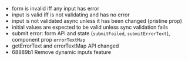 - form is invalid iff any input has error
- input is valid iff is not validating and has no error
- input is not validated async unless it has been changed (pristine prop)
- initial values are expected to be valid unless sync validation fails
- submit error: form API and state (`submitFailed`, `submitErrorText`), component prop `errorTextMap`
- getErrorText and errorTextMap API changed
- 68889b1 Remove dynamic inputs feature

